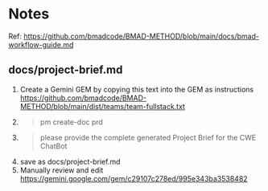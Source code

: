 # Notes


Ref: https://github.com/bmadcode/BMAD-METHOD/blob/main/docs/bmad-workflow-guide.md



## docs/project-brief.md


1. Create a Gemini GEM by copying this text into the GEM as instructions https://github.com/bmadcode/BMAD-METHOD/blob/main/dist/teams/team-fullstack.txt
2. > pm create-doc prd
3. > please provide the complete generated Project Brief for the CWE ChatBot
4. save as docs/project-brief.md
5. Manually review and edit
https://gemini.google.com/gem/c29107c278ed/995e343ba3538482